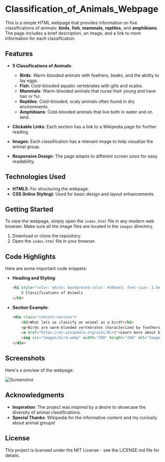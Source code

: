# Classification_of_Animals_Webpage

This is a simple HTML webpage that provides information on five classifications of animals: **birds**, **fish**, **mammals**, **reptiles**, and **amphibians**. The page includes a brief description, an image, and a link to more information for each classification.

## Features
- **5 Classifications of Animals**: 
  - **Birds**: Warm-blooded animals with feathers, beaks, and the ability to lay eggs.
  - **Fish**: Cold-blooded aquatic vertebrates with gills and scales.
  - **Mammals**: Warm-blooded animals that nurse their young and have hair or fur.
  - **Reptiles**: Cold-blooded, scaly animals often found in dry environments.
  - **Amphibians**: Cold-blooded animals that live both in water and on land.
  
- **Clickable Links**: Each section has a link to a Wikipedia page for further reading.
- **Images**: Each classification has a relevant image to help visualize the animal group.
- **Responsive Design**: The page adapts to different screen sizes for easy readability.

## Technologies Used
- **HTML5**: For structuring the webpage.
- **CSS (Inline Styling)**: Used for basic design and layout enhancements.

## Getting Started
To view the webpage, simply open the `index.html` file in any modern web browser. Make sure all the image files are located in the `images` directory.

1. Download or clone the repository.
2. Open the `index.html` file in your browser.

## Code Highlights

Here are some important code snippets:

- **Heading and Styling**:
    ```html
    <h1 style="color: white; background-color: #394ae1; font-size: 2.5em; text-align: center;">
        5 Classifications of Animals
    </h1>
    ```

- **Section Example**:
    ```html
    <div class="content-section">
        <h2>What lets us classify an animal as a bird?</h2>
        <p>Birds are warm-blooded vertebrates characterized by feathers, which aid in flight, insulation, and communication...</p>
        <a href="https://en.wikipedia.org/wiki/Bird">Learn more about birds</a>
        <img src="images/bird.webp" width="200" height="200" alt="Image of a bird">
    </div>
    ```

## Screenshots
Here's a preview of the webpage:

![Screenshot](images/screenshot.png)

## Acknowledgments
- **Inspiration**: The project was inspired by a desire to showcase the diversity of animal classifications.
- **Special Thanks**: Wikipedia for the informative content and my curiosity about animal groups!

## License
This project is licensed under the MIT License - see the LICENSE.md file for details.
